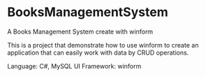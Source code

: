 # BooksManagementSystem
A Books Management System create with winform

This is a project that demonstrate how to use winform to 
create an application that can easily work with data by CRUD operations. 

Language: C#, MySQL
UI Framework: winform
